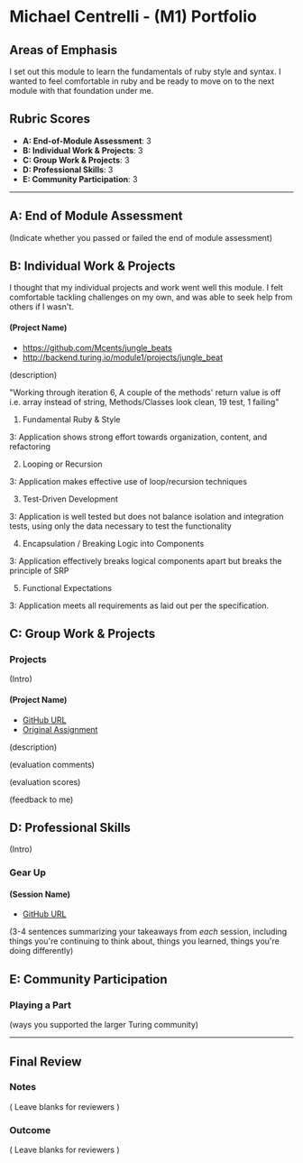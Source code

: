 # Michael Centrelli - (M1) Portfolio

## Areas of Emphasis

I set out this module to learn the fundamentals of ruby style and syntax. I wanted to feel comfortable in ruby and be ready to move on to the next module with that foundation under me. 

## Rubric Scores

* **A: End-of-Module Assessment**:   3
* **B: Individual Work & Projects**: 3
* **C: Group Work & Projects**:      3
* **D: Professional Skills**:        3
* **E: Community Participation**:    3

-----------------------

## A: End of Module Assessment

(Indicate whether you passed or failed the end of module assessment)


## B: Individual Work & Projects

I thought that my individual projects and work went well this module. I felt comfortable tackling challenges on my own, and was able to seek help from others if I wasn't. 

#### (Project Name)

* https://github.com/Mcents/jungle_beats
* http://backend.turing.io/module1/projects/jungle_beat

(description)

"Working through iteration 6,
A couple of the methods' return value is off i.e. array instead of string,
Methods/Classes look clean,
19 test, 1 failing"

1. Fundamental Ruby & Style

3: Application shows strong effort towards organization, content, and refactoring

2. Looping or Recursion

3: Application makes effective use of loop/recursion techniques

3. Test-Driven Development

3: Application is well tested but does not balance isolation and integration tests, using only the data necessary to test the functionality

4. Encapsulation / Breaking Logic into Components

3: Application effectively breaks logical components apart but breaks the principle of SRP

5. Functional Expectations

3: Application meets all requirements as laid out per the specification.

## C: Group Work & Projects

### Projects

(Intro)

#### (Project Name)

* [GitHub URL]()
* [Original Assignment]()

(description)

(evaluation comments)

(evaluation scores)

(feedback to me)

## D: Professional Skills
(Intro)

### Gear Up
#### (Session Name)

* [GitHub URL]()

(3-4 sentences summarizing your takeaways from _each_ session, including things you're continuing to think about, things you learned, things you're doing differently)

## E: Community Participation

### Playing a Part

(ways you supported the larger Turing community)

------------------

## Final Review

### Notes

( Leave blanks for reviewers )

### Outcome

( Leave blanks for reviewers )
